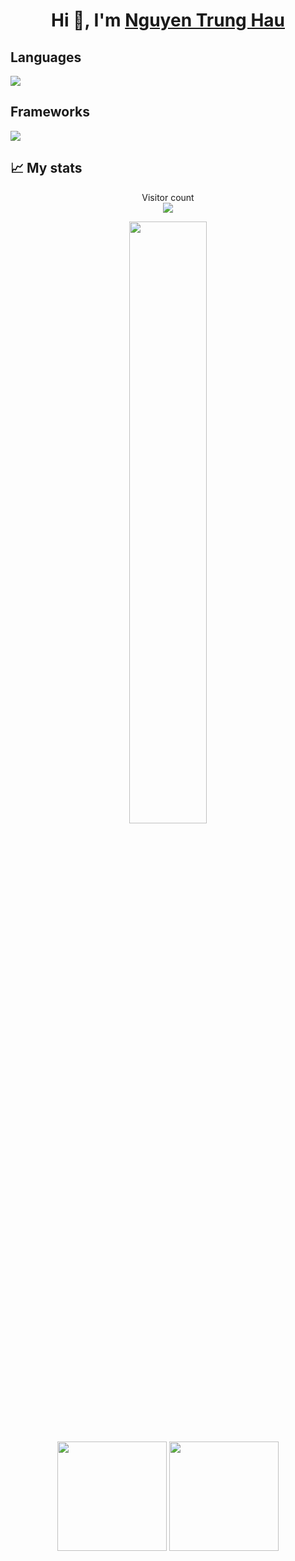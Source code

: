 <h1 align="center">Hi 👋, I'm <a href="https://github.com/Hauharu" target="blank">
Nguyen Trung Hau</a></h1>
<!--<h5 align="left">An Information Technology student aspiring to become an expert in solving all problems in the field.</h5>-->

<!--# 💫About Me :
<div>
    <p>🎓 Studying Computer Science at HCM Open University</p>
</div>

📫 How to reach me trunghauu71@gmail.com-->

<!--## 🌐Socials
[![Facebook](https://img.shields.io/badge/Facebook-%231877F2.svg?logo=Facebook&logoColor=white)]()[![LinkedIn](https://img.shields.io/badge/LinkedIn-%230077B5.svg?logo=linkedin&logoColor=white)]() 

<h2 align="left">💻 Languages - Frameworks 💻</h2>-->

## Languages
<div align="left">
    <img src="https://skillicons.dev/icons?i=cs,cpp,javascript,java,py" /><br>
</div>

## Frameworks
<div align="left">
    <img src="https://skillicons.dev/icons?i=flask,django,react,typescript" /><br>
</div>

## 📈 My stats

<p align="center"> 
  Visitor count<br>
  <img src="https://profile-counter.glitch.me/hauharu/count.svg" />
</p>

<p align=center>
    <!-- <img algin='left' width='49%' src='https://github-readme-stats.vercel.app/api?username=hauharu&count_private=true&show_icons=true&theme=dracula' /> -->
    <img algin='right' width='49.7%' src='https://github-readme-streak-stats.herokuapp.com/?user=hauharu&theme=dracula' />
</p>

<div align = "center">
    <img src='https://github-readme-stats.vercel.app/api?username=hauharu&include_all_commits=true&show_icons=true&theme=tokyonight' height="175em" />
    <img src="https://github-readme-stats.vercel.app/api/top-langs/?username=hauharu&layout=compact&theme=tokyonight" height="175em" />
</div>
